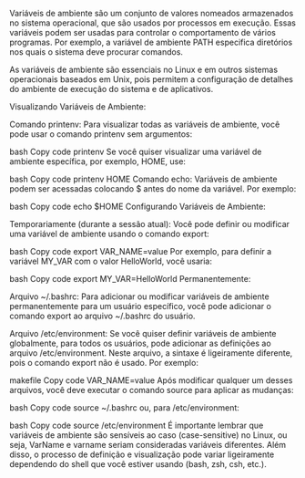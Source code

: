 Variáveis de ambiente são um conjunto de valores nomeados armazenados no sistema operacional, que são usados por processos em execução. Essas variáveis podem ser usadas para controlar o comportamento de vários programas. Por exemplo, a variável de ambiente PATH especifica diretórios nos quais o sistema deve procurar comandos.

As variáveis de ambiente são essenciais no Linux e em outros sistemas operacionais baseados em Unix, pois permitem a configuração de detalhes do ambiente de execução do sistema e de aplicativos.

Visualizando Variáveis de Ambiente:

Comando printenv: Para visualizar todas as variáveis de ambiente, você pode usar o comando printenv sem argumentos:

bash
Copy code
printenv
Se você quiser visualizar uma variável de ambiente específica, por exemplo, HOME, use:

bash
Copy code
printenv HOME
Comando echo: Variáveis de ambiente podem ser acessadas colocando $ antes do nome da variável. Por exemplo:

bash
Copy code
echo $HOME
Configurando Variáveis de Ambiente:

Temporariamente (durante a sessão atual): Você pode definir ou modificar uma variável de ambiente usando o comando export:

bash
Copy code
export VAR_NAME=value
Por exemplo, para definir a variável MY_VAR com o valor HelloWorld, você usaria:

bash
Copy code
export MY_VAR=HelloWorld
Permanentemente:

Arquivo ~/.bashrc: Para adicionar ou modificar variáveis de ambiente permanentemente para um usuário específico, você pode adicionar o comando export ao arquivo ~/.bashrc do usuário.

Arquivo /etc/environment: Se você quiser definir variáveis de ambiente globalmente, para todos os usuários, pode adicionar as definições ao arquivo /etc/environment. Neste arquivo, a sintaxe é ligeiramente diferente, pois o comando export não é usado. Por exemplo:

makefile
Copy code
VAR_NAME=value
Após modificar qualquer um desses arquivos, você deve executar o comando source para aplicar as mudanças:

bash
Copy code
source ~/.bashrc
ou, para /etc/environment:

bash
Copy code
source /etc/environment
É importante lembrar que variáveis de ambiente são sensíveis ao caso (case-sensitive) no Linux, ou seja, VarName e varname seriam consideradas variáveis diferentes. Além disso, o processo de definição e visualização pode variar ligeiramente dependendo do shell que você estiver usando (bash, zsh, csh, etc.).